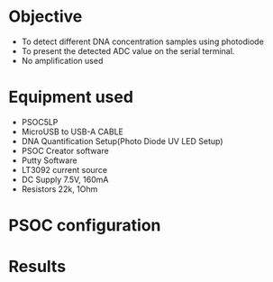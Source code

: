# Objective

* To detect different DNA concentration samples using photodiode
* To present the detected ADC value on the serial terminal.
* No amplification used

# Equipment used


* PSOC5LP                                           
* MicroUSB to USB-A CABLE                                         
* DNA Quantification Setup(Photo Diode UV LED Setup)
* PSOC Creator software                                   
* Putty Software 
* LT3092 current source
* DC Supply 7.5V, 160mA
* Resistors 22k, 1Ohm           

# PSOC configuration

# Results

​                              

